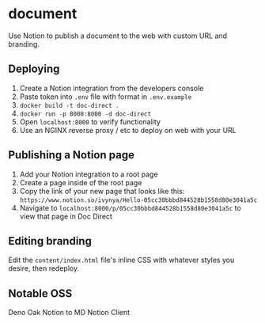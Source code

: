 # document

Use Notion to publish a document to the web with custom URL and branding.

## Deploying

1. Create a Notion integration from the developers console
2. Paste token into `.env` file with format in `.env.example`
3. `docker build -t doc-direct .`
4. `docker run -p 8000:8000 -d doc-direct`
5. Open `localhost:8000` to verify functionality
6. Use an NGINX reverse proxy / etc to deploy on web with your URL

## Publishing a Notion page

1. Add your Notion integration to a root page
2. Create a page inside of the root page
3. Copy the link of your new page that looks like this: `https://www.notion.so/ivynya/Hello-05cc30bbbd844528b1558d80e3041a5c`
4. Navigate to `localhost:8000/p/05cc30bbbd844528b1558d80e3041a5c` to view that page in Doc Direct

## Editing branding

Edit the `content/index.html` file's inline CSS with whatever styles you desire, then redeploy.

## Notable OSS

Deno Oak
Notion to MD
Notion Client
